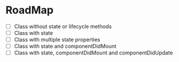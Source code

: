 # RoadMap

- [ ] Class without state or lifecycle methods
- [ ] Class with state
- [ ] Class with multiple state properties
- [ ] Class with state and componentDidMount
- [ ] Class with state, componentDidMount and componentDidUpdate
